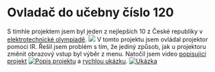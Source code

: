 # Ovladač do učebny číslo 120
S tímhle projektem jsem byl jeden z nejlepších 10 z České republiky v [elektrotechnické olympiadě](diplom.jpg).
<img src = "diplom.jpg">
V tomto projektu jsem ovládal projektor pomoci IR. Řešil jsem problém s tím, že jediný způsob, jak u projektoru změnit obrazový vstup byl výběr z menu. Natočil jsem video [popisujicí projekt](https://youtu.be/99CuRj4N2So)
[![Popis projektu](https://img.youtube.com/vi/99CuRj4N2So/0.jpg)](https://www.youtube.com/watch?v=99CuRj4N2So)
a [rychlou ukázku](https://youtu.be/Cdun-ippr8c).
[![Ukázka](https://img.youtube.com/vi/Cdun-ippr8c/0.jpg)](https://www.youtube.com/watch?v=Cdun-ippr8c)